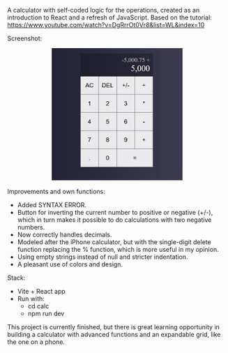 A calculator with self-coded logic for the operations, created as an introduction to React and a refresh of JavaScript.
Based on the tutorial: https://www.youtube.com/watch?v=DgRrrOt0Vr8&list=WL&index=10

Screenshot:

<p align="center">
  <img src="Calc/src/assets/Screenshot 2025-07-22.jpg" width="300"/>
</p>

Improvements and own functions:
- Added SYNTAX ERROR.
- Button for inverting the current number to positive or negative (+/-), which in turn makes it possible to do calculations with two negative numbers.
- Now correctly handles decimals.
- Modeled after the iPhone calculator, but with the single-digit delete function replacing the % function, which is more useful in my opinion.
- Using empty strings instead of null and stricter indentation.
- A pleasant use of colors and design.

Stack:
- Vite + React app
- Run with:
  - cd calc
  - npm run dev 

This project is currently finished, but there is great learning opportunity in building a calculator with advanced functions and an expandable grid, like the one on a phone.
